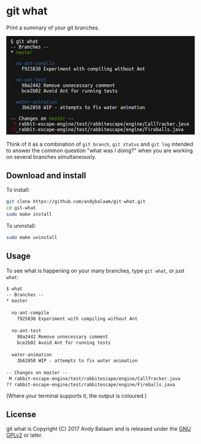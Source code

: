 # git what

Print a summary of your git branches.

![screenshot](https://raw.githubusercontent.com/andybalaam/git-what/master/screenshot.png)

Think of it as a combination of `git branch`, `git status` and `git log`
intended to answer the common question "what was I doing?" when you are
working on several branches simultaneously.

## Download and install

To install:

```bash
git clone https://github.com/andybalaam/git-what.git
cd git-what
sudo make install
```

To uninstall:

```bash
sudo make uninstall
```

## Usage

To see what is happening on your many branches, type `git what`, or just `what`:

```
$ what
-- Branches --
* master

  no-ant-compile
    f925838 Experiment with compiling without Ant

  no-ant-test
    98a2442 Remove unnecessary comment
    bce2b02 Avoid Ant for running tests

  water-animation
    3b62858 WIP - attempts to fix water animation

-- Changes on master --
 M rabbit-escape-engine/test/rabbitescape/engine/CallTracker.java
?? rabbit-escape-engine/test/rabbitescape/engine/Fireballs.java
```

(Where your terminal supports it, the output is coloured.)

## License

git what is Copyright (C) 2017 Andy Balaam and is released under the
[GNU GPLv2](LICENSE.md) or later.
